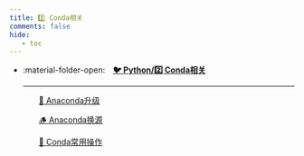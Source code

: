 ```yaml
---
title: 2️⃣ Conda相关
comments: false
hide:
   - toc
---
```


<div class="grid cards index-info" markdown>

-   :material-folder-open:&emsp;__[🐦 Python/2️⃣ Conda相关](./index.md)__

	---

	&emsp;&emsp;[🏇 Anaconda升级](./A.md)

	&emsp;&emsp;[🪵 Anaconda换源](./B.md)

	&emsp;&emsp;[🏈 Conda常用操作](./C.md)

</div>
